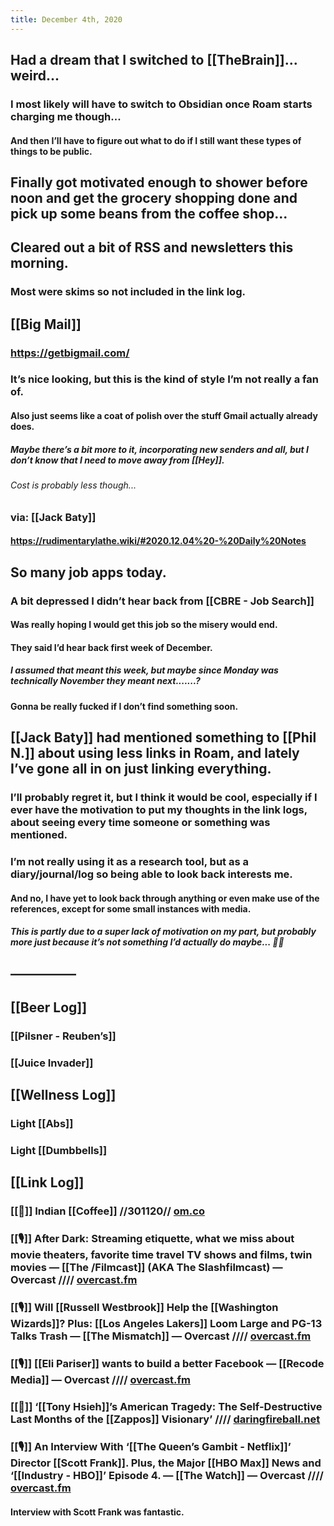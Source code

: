 ```yaml
---
title: December 4th, 2020
---
```


## Had a dream that I switched to [[TheBrain]]... weird...
### I most likely will have to switch to Obsidian once Roam starts charging me though... 
#### And then I’ll have to figure out what to do if I still want these types of things to be public. 

## Finally got motivated enough to shower before noon and get the grocery shopping done and pick up some beans from the coffee shop...

## Cleared out a bit of RSS and newsletters this morning. 
### Most were skims so not included in the link log. 

## [[Big Mail]]
### https://getbigmail.com/

### It’s nice looking, but this is the kind of style I’m not really a fan of.
#### Also just seems like a coat of polish over the stuff Gmail actually already does.
##### Maybe there’s a bit more to it, incorporating new senders and all, but I don’t know that I need to move away from [[Hey]].
###### Cost is probably less though...

### via: [[Jack Baty]]
#### https://rudimentarylathe.wiki/#2020.12.04%20-%20Daily%20Notes

## So many job apps today.
### A bit depressed I didn’t hear back from [[CBRE - Job Search]]
#### Was really hoping I would get this job so the misery would end.

#### They said I’d hear back first week of December. 
##### I assumed that meant this week, but maybe since Monday was technically November they meant next.......?

#### Gonna be really fucked if I don’t find something soon.

## [[Jack Baty]] had mentioned something to [[Phil N.]] about using less links in Roam, and lately I’ve gone all in on just linking everything.
### I’ll probably regret it, but I think it would be cool, especially if I ever have the motivation to put my thoughts in the link logs, about seeing every time someone or something was mentioned. 

### I’m not really using it as a research tool, but as a diary/journal/log so being able to look back interests me.
#### And no, I have yet to look back through anything or even make use of the references, except for some small instances with media.
##### This is partly due to a super lack of motivation on my part, but probably more just because it’s not something I’d actually do maybe... 🤷‍♂️

## —————

## [[Beer Log]]
### [[Pilsner - Reuben’s]]

### [[Juice Invader]]

## [[Wellness Log]]
### Light [[Abs]]

### Light [[Dumbbells]]

## [[Link Log]]
### [[📰]] Indian [[Coffee]] //301120// [om.co](https://om.co/2020/11/30/indian-coffee/)

### [[🎙]] After Dark: Streaming etiquette, what we miss about movie theaters, favorite time travel TV shows and films, twin movies — [[The /Filmcast]] (AKA The Slashfilmcast) — Overcast //// [overcast.fm](https://overcast.fm/+PsCx50IZQ)

### [[🎙]] Will [[Russell Westbrook]] Help the [[Washington Wizards]]? Plus: [[Los Angeles Lakers]] Loom Large and PG-13 Talks Trash — [[The Mismatch]] — Overcast //// [overcast.fm](https://overcast.fm/+LD0oxaSR4)

### [[🎙]] [[Eli Pariser]] wants to build a better Facebook — [[Recode Media]] — Overcast //// [overcast.fm](https://overcast.fm/+QL2cpfZ3k)

### [[📰]] ‘[[Tony Hsieh]]’s American Tragedy: The Self-Destructive Last Months of the [[Zappos]] Visionary’ //// [daringfireball.net](https://daringfireball.net/linked/2020/12/04/hsiehs-last-months)

### [[🎙]] An Interview With ‘[[The Queen’s Gambit - Netflix]]’ Director [[Scott Frank]]. Plus, the Major [[HBO Max]] News and ‘[[Industry - HBO]]’ Episode 4. — [[The Watch]] — Overcast //// [overcast.fm](https://overcast.fm/+Pb7E1fnQQ)
#### Interview with Scott Frank was fantastic. 
